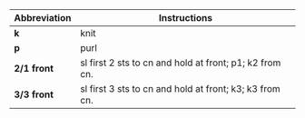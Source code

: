 | Abbreviation | Instructions |
|---|--------------|
| **k** | knit |
| **p** | purl |
| **2\/1 front** | sl first 2 sts to cn and hold at front; p1; k2 from cn. |
| **3\/3 front** |  sl first 3 sts to cn and hold at front; k3; k3 from cn. |
